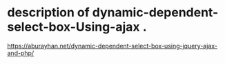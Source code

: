 # description of dynamic-dependent-select-box-Using-ajax .
https://aburayhan.net/dynamic-dependent-select-box-using-jquery-ajax-and-php/
